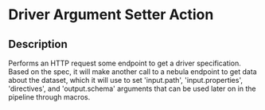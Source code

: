 # Driver Argument Setter Action

Description
-----------

Performs an HTTP request some endpoint to get a driver specification. Based on the spec,
it will make another call to a nebula endpoint to get data about the dataset, which it will
use to set 'input.path', 'input.properties', 'directives', and 'output.schema' arguments
that can be used later on in the pipeline through macros.

